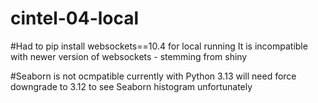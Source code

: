 # cintel-04-local
#Had to pip install websockets==10.4 for local running
It is incompatible with newer version of websockets - stemming from shiny

#Seaborn is not ocmpatible currently with Python 3.13 will need force downgrade to 3.12 to see Seaborn histogram unfortunately